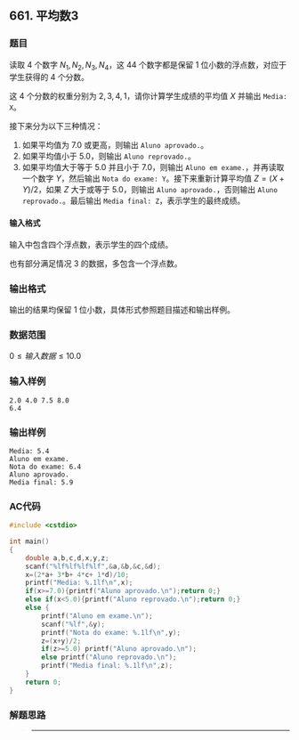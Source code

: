 ##  661. 平均数3

### 题目

读取 $4$ 个数字 $N_1,N_2,N_3,N_4$，这 44 个数字都是保留 $1$ 位小数的浮点数，对应于学生获得的 $4$ 个分数。

这 $4$ 个分数的权重分别为 $2,3,4,1$，请你计算学生成绩的平均值 $X$ 并输出 `Media: X`。

接下来分为以下三种情况：

1. 如果平均值为 $7.0$ 或更高，则输出 `Aluno aprovado.`。
2. 如果平均值小于 $5.0$，则输出 `Aluno reprovado.`。
3. 如果平均值大于等于 $5.0$ 并且小于 $7.0$，则输出 `Aluno em exame.`，并再读取一个数字 $Y$，然后输出 `Nota do exame: Y`。接下来重新计算平均值 $Z=(X+Y)/2$，如果 $Z$ 大于或等于 $5.0$，则输出 `Aluno aprovado.`，否则输出 `Aluno reprovado.`。最后输出 `Media final: Z`，表示学生的最终成绩。

#### 输入格式

输入中包含四个浮点数，表示学生的四个成绩。

也有部分满足情况 $3$ 的数据，多包含一个浮点数。

### 输出格式

输出的结果均保留 $1$ 位小数，具体形式参照题目描述和输出样例。

### 数据范围

$0≤输入数据≤10.0$

### 输入样例

```
2.0 4.0 7.5 8.0
6.4
```

### 输出样例

```
Media: 5.4
Aluno em exame.
Nota do exame: 6.4
Aluno aprovado.
Media final: 5.9
```

### AC代码

```c++
#include <cstdio>

int main()
{
    double a,b,c,d,x,y,z;
    scanf("%lf%lf%lf%lf",&a,&b,&c,&d);
    x=(2*a+ 3*b+ 4*c+ 1*d)/10;
    printf("Media: %.1lf\n",x);
    if(x>=7.0){printf("Aluno aprovado.\n");return 0;}
    else if(x<5.0){printf("Aluno reprovado.\n");return 0;}
    else {
        printf("Aluno em exame.\n");
        scanf("%lf",&y);
        printf("Nota do exame: %.1lf\n",y);
        z=(x+y)/2;
        if(z>=5.0) printf("Aluno aprovado.\n");
        else printf("Aluno reprovado.\n");
        printf("Media final: %.1lf\n",z);
    }
    return 0;
}
```

### 解题思路

>****

